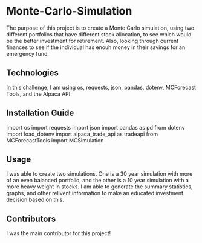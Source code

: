 # Monte-Carlo-Simulation

The purpose of this project is to create a Monte Carlo simulation, using two different portfolios that have different stock allocation, to see which would be the better investment for retirement. Also, looking through current finances to see if the individual has enouh money in their savings for an emergency fund. 

## Technologies

In this challenge, I am using os, requests, json, pandas, dotenv, MCForecast Tools, and the Alpaca API.


## Installation Guide

import os
import requests
import json
import pandas as pd
from dotenv import load_dotenv
import alpaca_trade_api as tradeapi
from MCForecastTools import MCSimulation

## Usage

I was able to create two simulations. One is a 30 year simulation with more of an even balanced portfolio, and the other is a 10 year simulation with a more heavy weight in stocks. I am able to generate the summary statistics, graphs, and other relivent information to make an educated investment decision based on this.

## Contributors

I was the main contributor for this project!